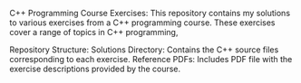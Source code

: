C++ Programming Course Exercises:
This repository contains my solutions to various exercises from a C++ programming course. These exercises cover a range of topics in C++ programming,

Repository Structure:
Solutions Directory: Contains the C++ source files corresponding to each exercise.
Reference PDFs: Includes PDF file with the exercise descriptions provided by the course.
